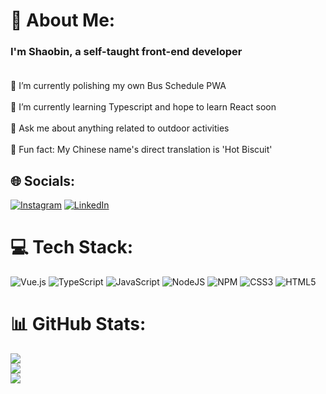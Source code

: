 # 💫 About Me:
### I'm Shaobin, a self-taught front-end developer<br><br>
🔭 I’m currently polishing my own Bus Schedule PWA<br><br>🌱 I’m currently learning Typescript and hope to learn React soon<br><br>💬 Ask me about anything related to outdoor activities<br><br>🍪 Fun fact: My Chinese name's direct translation is 'Hot Biscuit'


## 🌐 Socials:
[![Instagram](https://img.shields.io/badge/Instagram-%23E4405F.svg?logo=Instagram&logoColor=white)](https://instagram.com/sh3lby_007) [![LinkedIn](https://img.shields.io/badge/LinkedIn-%230077B5.svg?logo=linkedin&logoColor=white)](https://linkedin.com/in/shelby007) 

# 💻 Tech Stack:
![Vue.js](https://img.shields.io/badge/vuejs-%2335495e.svg?style=for-the-badge&logo=vuedotjs&logoColor=%234FC08D) ![TypeScript](https://img.shields.io/badge/typescript-%23007ACC.svg?style=for-the-badge&logo=typescript&logoColor=white) ![JavaScript](https://img.shields.io/badge/javascript-%23323330.svg?style=for-the-badge&logo=javascript&logoColor=%23F7DF1E) ![NodeJS](https://img.shields.io/badge/node.js-6DA55F?style=for-the-badge&logo=node.js&logoColor=white) ![NPM](https://img.shields.io/badge/NPM-%23000000.svg?style=for-the-badge&logo=npm&logoColor=white) ![CSS3](https://img.shields.io/badge/css3-%231572B6.svg?style=for-the-badge&logo=css3&logoColor=white) ![HTML5](https://img.shields.io/badge/html5-%23E34F26.svg?style=for-the-badge&logo=html5&logoColor=white)
# 📊 GitHub Stats:
![](https://github-readme-stats.vercel.app/api?username=Sh3lby007&theme=vue-dark&hide_border=false&include_all_commits=false&count_private=false)<br/>
![](https://github-readme-streak-stats.herokuapp.com/?user=Sh3lby007&theme=vue-dark&hide_border=false)<br/>
![](https://github-readme-stats.vercel.app/api/top-langs/?username=Sh3lby007&theme=vue-dark&hide_border=false&include_all_commits=false&count_private=false&layout=compact)

<!-- Proudly created with GPRM ( https://gprm.itsvg.in ) -->
